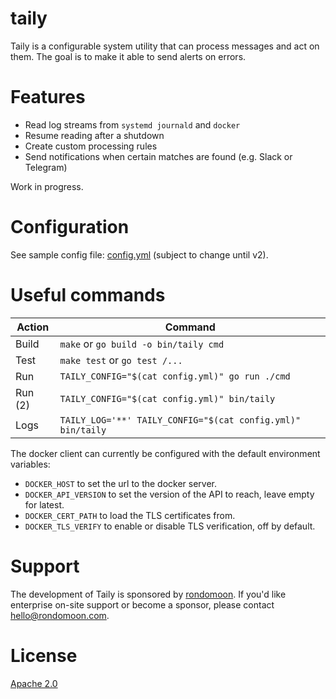 # taily

Taily is a configurable system utility that can process messages and act on
them. The goal is to make it able to send alerts on errors.

# Features

- Read log streams from `systemd journald` and `docker`
- Resume reading after a shutdown
- Create custom processing rules
- Send notifications when certain matches are found (e.g. Slack or Telegram)

Work in progress.

# Configuration

See sample config file: [config.yml](config.yml) (subject to change until v2).

# Useful commands

| Action  | Command                                                        |
|---------|----------------------------------------------------------------|
| Build   | `make` or `go build -o bin/taily cmd`                          |
| Test    | `make test` or `go test /...`                                  |
| Run     | `TAILY_CONFIG="$(cat config.yml)" go run ./cmd`                |
| Run (2) | `TAILY_CONFIG="$(cat config.yml)" bin/taily`                   |
| Logs    | `TAILY_LOG='**' TAILY_CONFIG="$(cat config.yml)" bin/taily`    |

The docker client can currently be configured with the default environment
variables:

- `DOCKER_HOST` to set the url to the docker server.
- `DOCKER_API_VERSION` to set the version of the API to reach, leave empty for latest.
- `DOCKER_CERT_PATH` to load the TLS certificates from.
- `DOCKER_TLS_VERIFY` to enable or disable TLS verification, off by default.

# Support

The development of Taily is sponsored by [rondomoon][rondomoon]. If you'd like
enterprise on-site support or become a sponsor, please contact
[hello@rondomoon.com](mailto:hello@rondomoon.com).

[rondomoon]: https://rondomoon.com

# License

[Apache 2.0](LICENSE)

